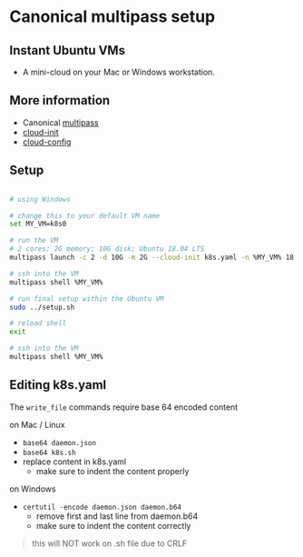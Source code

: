 # Canonical multipass setup

## Instant Ubuntu VMs

- A mini-cloud on your Mac or Windows workstation.

## More information

- Canonical [multipass](https://multipass.run/)
- [cloud-init](https://ubuntu.com/blog/using-cloud-init-with-multipass)
- [cloud-config](https://cloudinit.readthedocs.io/en/latest/topics/examples.html)

## Setup

```bash

# using Windows

# change this to your default VM name
set MY_VM=k8s0

# run the VM
# 2 cores; 2G memory; 10G disk; Ubuntu 18.04 LTS
multipass launch -c 2 -d 10G -m 2G --cloud-init k8s.yaml -n %MY_VM% 18.04

# ssh into the VM
multipass shell %MY_VM%

# run final setup within the Ubuntu VM
sudo ../setup.sh

# reload shell
exit

# ssh into the VM
multipass shell %MY_VM%

```

## Editing k8s.yaml

The `write_file` commands require base 64 encoded content

on Mac / Linux

- `base64 daemon.json`
- `base64 k8s.sh`
- replace content in k8s.yaml
  - make sure to indent the content properly

on Windows

- `certutil -encode daemon.json daemon.b64`
  - remove first and last line from daemon.b64
  - make sure to indent the content correctly

> this will NOT work on .sh file due to CRLF
